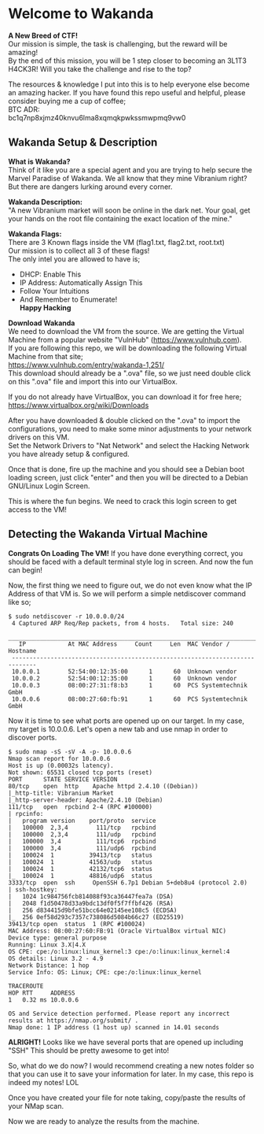 # Welcome to Wakanda  
**A New Breed of CTF!**  
Our mission is simple, the task is challenging, but the reward will be amazing!  
By the end of this mission, you will be 1 step closer to becoming an 3L1T3 H4CK3R! Will you take the challenge and rise to the top?  
  
The resources & knowledge I put into this is to help everyone else become an amazing hacker. If you have found this repo useful and helpful, please consider buying me a cup of coffee;  
BTC ADR:  
bc1q7np8xjmz40knvu6lma8xqmqkpwkssmwpmq9vw0  
  
## Wakanda Setup & Description  
**What is Wakanda?**  
Think of it like you are a special agent and you are trying to help secure the Marvel Paradise of Wakanda. We all know that they mine Vibranium right? But there are dangers lurking around every corner.  
  
**Wakanda Description:**  
"A new Vibranium market will soon be online in the dark net. Your goal, get your hands on the root file containing the exact location of the mine."  
  
**Wakanda Flags:**  
There are 3 Known flags inside the VM (flag1.txt, flag2.txt, root.txt)  
Our mission is to collect all 3 of these flags!  
The only intel you are allowed to have is;  
* DHCP: Enable This  
* IP Address: Automatically Assign This  
* Follow Your Intuitions  
* And Remember to Enumerate!  
**Happy Hacking**  
  
**Download Wakanda**  
We need to download the VM from the source. We are getting the Virtual Machine from a popular website "VulnHub" (https://www.vulnhub.com).  
If you are following this repo, we will be downloading the following Virtual Machine from that site;  
https://www.vulnhub.com/entry/wakanda-1,251/  
This download should already be a ".ova" file, so we just need double click on this ".ova" file and import this into our VirtualBox.   
  
If you do not already have VirtualBox, you can download it for free here;  
https://www.virtualbox.org/wiki/Downloads  
  
After you have downloaded & double clicked on the ".ova" to import the configurations, you need to make some minor adjustments to your network drivers on this VM.  
Set the Network Drivers to "Nat Network" and select the Hacking Network you have already setup & configured.  
  
Once that is done, fire up the machine and you should see a Debian boot loading screen, just click "enter" and then you will be directed to a Debian GNU/Linux Login Screen.  
  
This is where the fun begins. We need to crack this login screen to get access to the VM!  
  
## Detecting the Wakanda Virtual Machine  
**Congrats On Loading The VM!** If you have done everything correct, you should be faced with a default terminal style log in screen. And now the fun can begin!  
  
Now, the first thing we need to figure out, we do not even know what the IP Address of that VM is. So we will perform a simple netdiscover command like so;  
```
$ sudo netdiscover -r 10.0.0.0/24
 4 Captured ARP Req/Rep packets, from 4 hosts.   Total size: 240                                                                                                                                                                           
 _____________________________________________________________________________
   IP            At MAC Address     Count     Len  MAC Vendor / Hostname      
 -----------------------------------------------------------------------------
 10.0.0.1        52:54:00:12:35:00      1      60  Unknown vendor                                                                                                                                                                          
 10.0.0.2        52:54:00:12:35:00      1      60  Unknown vendor                                                                                                                                                                          
 10.0.0.3        08:00:27:31:f8:b3      1      60  PCS Systemtechnik GmbH                                                                                                                                                                  
 10.0.0.6        08:00:27:60:fb:91      1      60  PCS Systemtechnik GmbH
```
  
Now it is time to see what ports are opened up on our target. In my case, my target is 10.0.0.6. Let's open a new tab and use nmap in order to discover ports.  
  
```
$ sudo nmap -sS -sV -A -p- 10.0.0.6  
Nmap scan report for 10.0.0.6
Host is up (0.00032s latency).
Not shown: 65531 closed tcp ports (reset)
PORT      STATE SERVICE VERSION
80/tcp    open  http    Apache httpd 2.4.10 ((Debian))
|_http-title: Vibranium Market
|_http-server-header: Apache/2.4.10 (Debian)
111/tcp   open  rpcbind 2-4 (RPC #100000)
| rpcinfo: 
|   program version    port/proto  service
|   100000  2,3,4        111/tcp   rpcbind
|   100000  2,3,4        111/udp   rpcbind
|   100000  3,4          111/tcp6  rpcbind
|   100000  3,4          111/udp6  rpcbind
|   100024  1          39413/tcp   status
|   100024  1          41563/udp   status
|   100024  1          42132/tcp6  status
|_  100024  1          48816/udp6  status
3333/tcp  open  ssh     OpenSSH 6.7p1 Debian 5+deb8u4 (protocol 2.0)
| ssh-hostkey: 
|   1024 1c984756fcb814088f93ca36447fea7a (DSA)
|   2048 f1d50478d33a9bdc13df0f5f7ffbf426 (RSA)
|   256 d834415d9bfe51bcc64e02145ee108c5 (ECDSA)
|_  256 0ef58d293c7357c738086d5084b66c27 (ED25519)
39413/tcp open  status  1 (RPC #100024)
MAC Address: 08:00:27:60:FB:91 (Oracle VirtualBox virtual NIC)
Device type: general purpose
Running: Linux 3.X|4.X
OS CPE: cpe:/o:linux:linux_kernel:3 cpe:/o:linux:linux_kernel:4
OS details: Linux 3.2 - 4.9
Network Distance: 1 hop
Service Info: OS: Linux; CPE: cpe:/o:linux:linux_kernel

TRACEROUTE
HOP RTT     ADDRESS
1   0.32 ms 10.0.0.6

OS and Service detection performed. Please report any incorrect results at https://nmap.org/submit/ .
Nmap done: 1 IP address (1 host up) scanned in 14.01 seconds

```
**ALRIGHT!** Looks like we have several ports that are opened up including "SSH" This should be pretty awesome to get into!  

So, what do we do now? I would recommend creating a new notes folder so that you can use it to save your information for later. In my case, this repo is indeed my notes! LOL  
  
Once you have created your file for note taking, copy/paste the results of your NMap scan.  
  
Now we are ready to analyze the results from the machine. 
